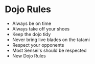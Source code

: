 Dojo Rules
==========
* Always be on time
* Always take off your shoes
* Keep the dojo tidy
* Never bring live blades on the tatami
* Respect your opponents
* Most Sensei's should be respected
* New Dojo Rules
